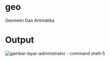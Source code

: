 # geo
Geometri Dan Aritmatika
# Output
![gambar-layar-administrator - command shell-5](https://user-images.githubusercontent.com/41277856/45901955-d595e900-bdb2-11e8-8f52-c0529cdb5a92.png)
